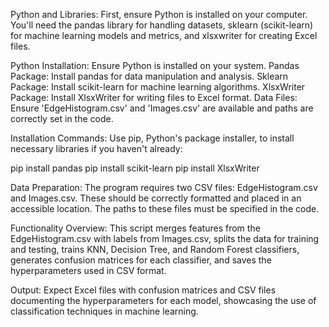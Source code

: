 Python and Libraries: First, ensure Python is installed on your computer.
You'll need the pandas library for handling datasets, sklearn (scikit-learn) for machine learning models and metrics, and xlsxwriter for creating Excel files.

Python Installation: Ensure Python is installed on your system.
Pandas Package: Install pandas for data manipulation and analysis.
Sklearn Package: Install scikit-learn for machine learning algorithms.
XlsxWriter Package: Install XlsxWriter for writing files to Excel format.
Data Files: Ensure 'EdgeHistogram.csv' and 'Images.csv' are available and paths are correctly set in the code.

Installation Commands: Use pip, Python's package installer, to install necessary libraries if you haven't already:

pip install pandas
pip install scikit-learn
pip install XlsxWriter

Data Preparation: The program requires two CSV files: EdgeHistogram.csv and Images.csv. These should be correctly formatted and placed in an accessible location. The paths to these files must be specified in the code.

Functionality Overview: This script merges features from the EdgeHistogram.csv with labels from Images.csv, splits the data for training and testing, trains KNN, Decision Tree, and Random Forest classifiers, generates confusion matrices for each classifier, and saves the hyperparameters used in CSV format.

Output: Expect Excel files with confusion matrices and CSV files documenting the hyperparameters for each model, showcasing the use of classification techniques in machine learning.




